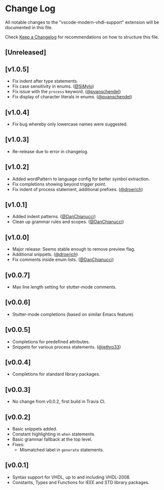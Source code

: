 # Change Log
All notable changes to the "vscode-modern-vhdl-support" extension will be documented in this file.

Check [Keep a Changelog](http://keepachangelog.com/) for recommendations on how to structure this file.

## [Unreleased]


## [v1.0.5]
- Fix indent after type statements.
- Fix case sensitivity in enums. ([@SiMylo](https://github.com/SiMylo))
- Fix issue with the `process` keyword. ([@pvanschendel](https://github.com/pvanschendel))
- Fix display of character literals in enums. ([@pvanschendel](https://github.com/pvanschendel))

## [v1.0.4]
- Fix bug whereby only lowercase names were suggested.

## [v1.0.3]
- Re-release due to error in changelog.

## [v1.0.2]
- Added wordPattern to language config for better symbol extraction.
- Fix completions showing beyond trigger point.
- Fix indent of process statement, additional prefixes. ([@droerich](https://github.com/droerich))

## [v1.0.1]
- Added indent patterns. ([@DanChianucci](https://github.com/DanChianucci))
- Clean up grammar rules and scopes. ([@DanChianucci](https://github.com/DanChianucci))

## [v1.0.0]
- Major release: Seems stable enough to remove preview flag.
- Additional snippets. ([@droerich](https://github.com/droerich))
- Fix comments inside enum lists. ([@DanChianucci](https://github.com/DanChianucci))

## [v0.0.7]
- Max line length setting for stutter-mode comments.

## [v0.0.6]
- Stutter-mode completions (based on similar Emacs feature).

## [v0.0.5]
- Completions for predefined attributes.
- Snippets for various process statements. ([@jethro33](https://github.com/jethro33))

## [v0.0.4]
- Completions for standard library packages.

## [v0.0.3]
- No change from v0.0.2, first build in Travis CI.

## [v0.0.2]
- Basic snippets added.
- Constant highlighting in `when` statements.
- Basic grammar fallback at the top level.
- Fixes:
    - Mismatched label in `generate` statements.

## [v0.0.1]
- Syntax support for VHDL, up to and including VHDL-2008.
- Constants, Types and Functions for IEEE and STD library packages.